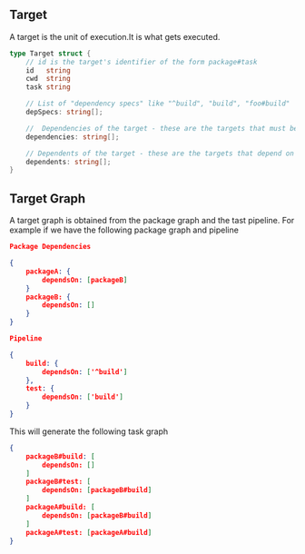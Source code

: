 ## Target

A target is the unit of execution.It is what gets executed.

```go
type Target struct {
    // id is the target's identifier of the form package#task
    id   string
    cwd  string
    task string

    // List of "dependency specs" like "^build", "build", "foo#build"
    depSpecs: string[];

    //  Dependencies of the target - these are the targets that must be complete before the target can be complete
    dependencies: string[];

    // Dependents of the target - these are the targets that depend on this target
    dependents: string[];
}
```

## Target Graph

A target graph is obtained from the package graph and the tast pipeline. For example if we have the following package
graph and pipeline

```json
Package Dependencies

{
    packageA: {
        dependsOn: [packageB]
    }
    packageB: {
        dependsOn: []
    }
}
```

```json
Pipeline

{
    build: {
        dependsOn: ['^build']
    },
    test: {
        dependsOn: ['build']
    }
}
```

This will generate the following task graph

```json
{
    packageB#build: [
        dependsOn: []
    ]
    packageB#test: [
        dependsOn: [packageB#build]
    ]
    packageA#build: [
        dependsOn: [packageB#build]
    ]
    packageA#test: [packageA#build]
}
```
